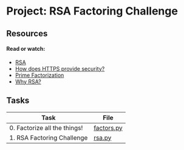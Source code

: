 # Project: RSA Factoring Challenge

## Resources

#### Read or watch:

* [RSA](https://intranet.alxswe.com/rltoken/VvijGiyWnPt8LDZjICgl1w)
* [How does HTTPS provide security?](https://intranet.alxswe.com/rltoken/vNd9XWDEu1mgexyIGDMaXQ)
* [Prime Factorization](https://intranet.alxswe.com/rltoken/kYixcru2uFRtLzb29NjiHg)
* [Why RSA?](https://intranet.alxswe.com/rltoken/JM9Zrnja-XCQwm5kEzr_xA)
## Tasks

| Task | File |
| ---- | ---- |
| 0. Factorize all the things! | [factors.py](./factors.py) |
| 1. RSA Factoring Challenge | [rsa.py](./rsa.py) |
